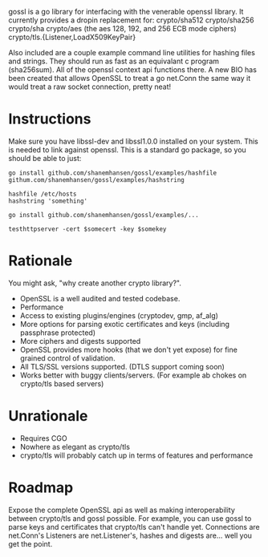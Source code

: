 gossl is a go library for interfacing with the venerable
openssl library. It currently provides a dropin replacement for:
crypto/sha512
crypto/sha256
crypto/sha
crypto/aes (the aes 128, 192, and 256 ECB mode ciphers)
crypto/tls.{Listener,LoadX509KeyPair}

Also included are a couple example command line utilities for hashing files and strings.
They should run as fast as an equivalant c program (sha256sum). All of the openssl
context api functions there. A new BIO has been created that allows OpenSSL to treat
a go net.Conn the same way it would treat a raw socket connection, pretty neat!

Instructions
============

Make sure you have libssl-dev and libssl1.0.0 installed on your system.
This is needed to link against openssl.
This is a standard go package, so you should be able to just:

    go install github.com/shanemhansen/gossl/examples/hashfile githum.com/shanemhansen/gossl/examples/hashstring

    hashfile /etc/hosts
    hashstring 'something'

    go install github.com/shanemhansen/gossl/examples/...
    
    testhttpserver -cert $somecert -key $somekey


Rationale
=========

You might ask, "why create another crypto library?".

* OpenSSL is a well audited and tested codebase.
* Performance
* Access to existing plugins/engines (cryptodev, gmp, af_alg)
* More options for parsing exotic certificates and keys (including passphrase protected)
* More ciphers and digests supported
* OpenSSL provides more hooks (that we don't yet expose) for fine grained control of validation.
* All TLS/SSL versions supported. (DTLS support coming soon)
* Works better with buggy clients/servers. (For example ab chokes on crypto/tls based servers)

Unrationale
===========

* Requires CGO
* Nowhere as elegant as crypto/tls
* crypto/tls will probably catch up in terms of features and performance


Roadmap
=======

Expose the complete OpenSSL api as well as making interoperability
between crypto/tls and gossl possible. For example, you can use
gossl to parse keys and certificates that crypto/tls can't handle yet.
Connections are net.Conn's Listeners are net.Listener's, hashes and digests
are... well you get the point.
